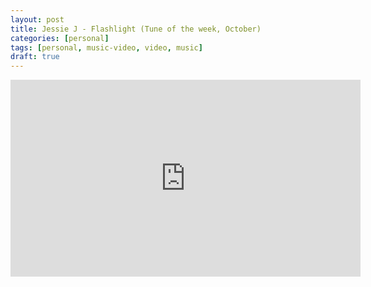 ```yaml
---
layout: post
title: Jessie J - Flashlight (Tune of the week, October)
categories: [personal]
tags: [personal, music-video, video, music]
draft: true
---
```

<center>
<iframe width="560" height="315" src="https://www.youtube.com/embed/DzwkcbTQ7ZE" frameborder="0" allowfullscreen></iframe>
</center>